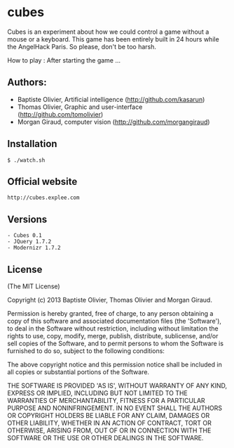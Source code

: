 # cubes

Cubes is an experiment about how we could control a game without a mouse or a keyboard. This game has been entirely built in 24
hours while the AngelHack Paris. So please, don't be too harsh.


How to play :
After starting the game ...

## Authors:
   - Baptiste Olivier, Artificial intelligence (http://github.com/kasarun)
   - Thomas Olivier, Graphic and user-interface (http://github.com/tomolivier)
   - Morgan Giraud, computer vision (http://github.com/morgangiraud)

## Installation
    $ ./watch.sh

## Official website

    http://cubes.explee.com

## Versions

    - Cubes 0.1
    - JQuery 1.7.2
    - Modernizr 1.7.2

## License

(The MIT License)

Copyright (c) 2013 Baptiste Olivier, Thomas Olivier and Morgan Giraud.

Permission is hereby granted, free of charge, to any person obtaining
a copy of this software and associated documentation files (the
'Software'), to deal in the Software without restriction, including
without limitation the rights to use, copy, modify, merge, publish,
distribute, sublicense, and/or sell copies of the Software, and to
permit persons to whom the Software is furnished to do so, subject to
the following conditions:

The above copyright notice and this permission notice shall be
included in all copies or substantial portions of the Software.

THE SOFTWARE IS PROVIDED 'AS IS', WITHOUT WARRANTY OF ANY KIND,
EXPRESS OR IMPLIED, INCLUDING BUT NOT LIMITED TO THE WARRANTIES OF
MERCHANTABILITY, FITNESS FOR A PARTICULAR PURPOSE AND NONINFRINGEMENT.
IN NO EVENT SHALL THE AUTHORS OR COPYRIGHT HOLDERS BE LIABLE FOR ANY
CLAIM, DAMAGES OR OTHER LIABILITY, WHETHER IN AN ACTION OF CONTRACT,
TORT OR OTHERWISE, ARISING FROM, OUT OF OR IN CONNECTION WITH THE
SOFTWARE OR THE USE OR OTHER DEALINGS IN THE SOFTWARE.
